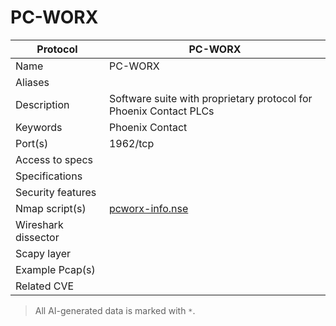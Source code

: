 # PC-WORX

| Protocol | PC-WORX |
|---|---|
| Name | PC-WORX |
| Aliases |  |
| Description | Software suite with proprietary protocol for Phoenix Contact PLCs |
| Keywords | Phoenix Contact |
| Port(s) | 1962/tcp |
| Access to specs |  |
| Specifications |  |
| Security features |  |
| Nmap script(s) | [pcworx-info.nse](https://github.com/digitalbond/Redpoint/blob/master/pcworx-info.nse) |
| Wireshark dissector |  |
| Scapy layer |  |
| Example Pcap(s) |  |
| Related CVE |  |



> All AI-generated data is marked with `*`.
